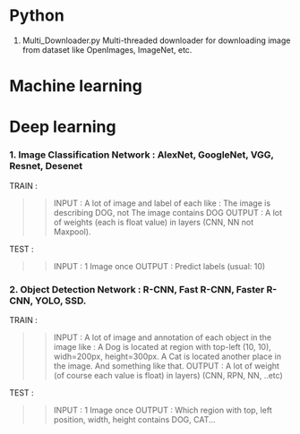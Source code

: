 # Python
1. Multi_Downloader.py
Multi-threaded downloader for downloading image from dataset like OpenImages, ImageNet, etc.

# Machine learning

# Deep learning
### 1. Image Classification Network : AlexNet, GoogleNet, VGG, Resnet, Desenet
TRAIN :
>> INPUT : A lot of image and label of each like : The image is describing DOG, not The image contains DOG
>> OUTPUT : A lot of weights (each is float value) in layers (CNN, NN not Maxpool).

TEST :
>> INPUT : 1 Image once
>> OUTPUT : Predict labels (usual: 10)

### 2. Object Detection Network : R-CNN, Fast R-CNN, Faster R-CNN, YOLO, SSD.
TRAIN : 
>> INPUT : A lot of image and annotation of each object in the image like : A Dog is located at region with top-left (10, 10), widh=200px, height=300px. A Cat is located another place in the image. And something like that.
>> OUTPUT : A lot of weight (of course each value is float) in layers) (CNN, RPN, NN, ..etc)

TEST : 
>> INPUT : 1 Image once
>> OUTPUT : Which region with top, left position, width, height contains DOG, CAT...
